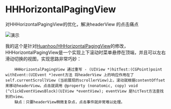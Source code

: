 # HHHorizontalPagingView
对HHHorizontalPagingView的优化，解决headerView 的点击痛点

![演示](http://imgdata.hoop8.com/1605/0341929188787.gif)

我的这个是针对[Huanhoo/HHHorizontalPagingView](https://github.com/Huanhoo/HHHorizontalPagingView)的修改，HHHorizontalPagingView是一个实现上下滚动时菜单悬停在顶端，并且可以左右滑动切换的视图，实现思路非常巧妙：
	
		HHHorizontalPagingView 通过重写 - (UIView *)hitTest:(CGPoint)point withEvent:(UIEvent *)event方法 将headerView 上的响应作用在了 self.currentScrollView (当前展现的scrollerView)上，滚动就根据contentOffset来移动headerView。点击就调用 @property (nonatomic, copy) void (^clickEventViewsBlock)(UIView *eventView); eventView 是hitTest方法查找到的view。
		缺点：只要headerView稍微复杂点，点击事件就非常难以处理。